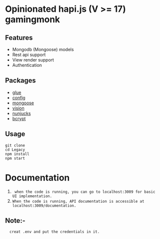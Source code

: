 # Opinionated hapi.js (V >= 17) gamingmonk

## Features
* Mongodb (Mongoose) models
* Rest api support
* View render support
* Authentication

## Packages
* [glue](https://github.com/hapijs/glue)
* [config](https://github.com/lorenwest/node-config)
* [mongoose](https://github.com/Automattic/mongoose)
* [vision](https://github.com/hapijs/vision)
* [nunjucks](https://mozilla.github.io/nunjucks)
* [bcrypt](https://www.npmjs.com/package/bcrypt)


## Usage
```no-highlight
git clone
cd Legacy
npm install
npm start
```

# Documentation
1. ``` when the code is running, you can go to localhost:3009 for basic UI implementation.```
2. ```When the code is running, API documentation is accessible at localhost:3009/documentation.```

## Note:-
```  creat .env and put the credentials in it.```
